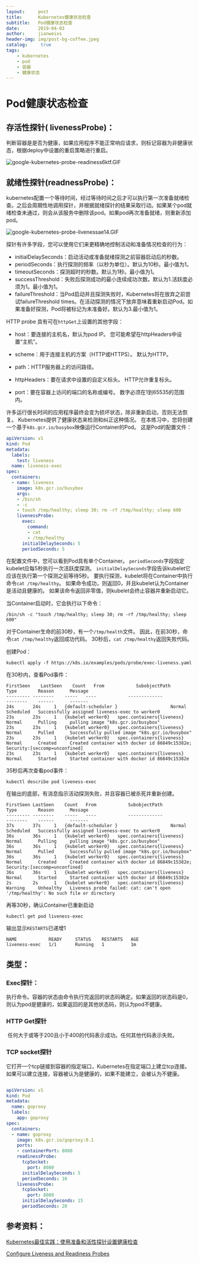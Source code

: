 ```yaml
---
layout:     post
title:      Kubernetes健康状态检查
subtitle:   Pod健康状态检查
date:       2019-04-03
author:     jianweixs
header-img: img/post-bg-coffee.jpeg
catalog: 	 true
tags:
    - kubernetes
    - pod
    - 容器
    - 健康状态
---
```



# Pod健康状态检查


## 存活性探针( livenessProbe)：

判断容器是是否为健康，如果应用程序不能正常响应请求，则标记容器为非健康状态，根据deploy中设置的重启策略进行重启。

![google-kubernetes-probe-readiness6ktf.GIF](https://i.loli.net/2019/04/03/5ca4a713bc1da.gif)


## 就绪性探针(readnessProbe)：

​	kubernetes配置一个等待时间，经过等待时间之后才可以执行第一次准备就绪检查。之后会周期性地调用探针，并根据就绪探针的结果采取行动。如果某个pod就绪检查未通过，则会从该服务中删除该pod。如果pod再次准备就绪，则重新添加pod。

![google-kubernetes-probe-livenessae14.GIF](https://i.loli.net/2019/04/03/5ca4a713bf0a6.gif)

探针有许多字段，您可以使用它们来更精确地控制活动和准备情况检查的行为：

- initialDelaySeconds：启动活动或准备就绪探测之前容器启动后的秒数。
- periodSeconds：执行探测的频率（以秒为单位）。默认为10秒。最小值为1。
- timeoutSeconds：探测超时的秒数。默认为1秒。最小值为1。
- successThreshold：失败后探测成功的最小连续成功次数。默认为1.活跃度必须为1。最小值为1。
- failureThreshold：当Pod启动并且探测失败时，Kubernetes将在放弃之前尝试failureThreshold times。在活动探测的情况下放弃意味着重新启动Pod。如果准备好探测，Pod将被标记为未准备好。默认为3.最小值为1。

HTTP probe 具有可在`httpGet`上设置的其他字段：

- host：要连接的主机名，默认为pod IP。 您可能希望在httpHeaders中设置“主机”。

- scheme：用于连接主机的方案（HTTP或HTTPS）。 默认为HTTP。

- path：HTTP服务器上的访问路径。

- httpHeaders：要在请求中设置的自定义标头。 HTTP允许重复标头。

- port：要在容器上访问的端口的名称或编号。 数字必须在1到65535的范围内。

许多运行很长时间的应用程序最终会变为损坏状态，除非重新启动，否则无法恢复。 Kubernetes提供了健康状态来检测和纠正这种情况。 在本练习中，您将创建一个基于`k8s.gcr.io/busybox`映像运行Container的Pod。 这是Pod的配置文件：

```yaml
apiVersion: v1
kind: Pod
metadata:
  labels:
    test: liveness
  name: liveness-exec
spec:
  containers:
  - name: liveness
    image: k8s.gcr.io/busybox
    args:
    - /bin/sh
    - -c
    - touch /tmp/healthy; sleep 30; rm -rf /tmp/healthy; sleep 600
    livenessProbe:
      exec:
        command:
        - cat
        - /tmp/healthy
      initialDelaySeconds: 5
      periodSeconds: 5
```

在配置文件中，您可以看到Pod具有单个Container。 `periodSeconds`字段指定kubelet应每5秒执行一次活跃度探测。 `initialDelaySeconds`字段告诉kubelet它应该在执行第一个探测之前等待5秒。 要执行探测，kubelet将在Container中执行命令`cat /tmp/healthy`。 如果命令成功，则返回0，并且kubelet认为Container是活动且健康的。 如果该命令返回非零值，则kubelet会终止容器并重新启动它。

当Container启动时，它会执行以下命令：

```shell
/bin/sh -c "touch /tmp/healthy; sleep 30; rm -rf /tmp/healthy; sleep 600"
```

对于Container生命的前30秒，有一个`/tmp/health`文件。 因此，在前30秒，命令`cat /tmp/healthy`返回成功代码。 30秒后，`cat /tmp/healthy`返回失败代码。

创建Pod：

```shell
kubectl apply -f https://k8s.io/examples/pods/probe/exec-liveness.yaml
```

在30秒内，查看Pod事件：

```shell
FirstSeen    LastSeen    Count   From            SubobjectPath           Type        Reason      Message
--------- --------    -----   ----            -------------           --------    ------      -------
24s       24s     1   {default-scheduler }                    Normal      Scheduled   Successfully assigned liveness-exec to worker0
23s       23s     1   {kubelet worker0}   spec.containers{liveness}   Normal      Pulling     pulling image "k8s.gcr.io/busybox"
23s       23s     1   {kubelet worker0}   spec.containers{liveness}   Normal      Pulled      Successfully pulled image "k8s.gcr.io/busybox"
23s       23s     1   {kubelet worker0}   spec.containers{liveness}   Normal      Created     Created container with docker id 86849c15382e; Security:[seccomp=unconfined]
23s       23s     1   {kubelet worker0}   spec.containers{liveness}   Normal      Started     Started container with docker id 86849c15382e
```

35秒后再次查看pod事件：

```shell
kubectl describe pod liveness-exec
```

在输出的底部，有消息指示活动探测失败，并且容器已被杀死并重新创建。

```shell
FirstSeen LastSeen    Count   From            SubobjectPath           Type        Reason      Message
--------- --------    -----   ----            -------------           --------    ------      -------
37s       37s     1   {default-scheduler }                    Normal      Scheduled   Successfully assigned liveness-exec to worker0
36s       36s     1   {kubelet worker0}   spec.containers{liveness}   Normal      Pulling     pulling image "k8s.gcr.io/busybox"
36s       36s     1   {kubelet worker0}   spec.containers{liveness}   Normal      Pulled      Successfully pulled image "k8s.gcr.io/busybox"
36s       36s     1   {kubelet worker0}   spec.containers{liveness}   Normal      Created     Created container with docker id 86849c15382e; Security:[seccomp=unconfined]
36s       36s     1   {kubelet worker0}   spec.containers{liveness}   Normal      Started     Started container with docker id 86849c15382e
2s        2s      1   {kubelet worker0}   spec.containers{liveness}   Warning     Unhealthy   Liveness probe failed: cat: can't open '/tmp/healthy': No such file or directory
```

再等30秒，确认Container已重新启动

```shell
kubectl get pod liveness-exec
```

输出显示`RESTARTS`已递增1

```shell
NAME            READY     STATUS    RESTARTS   AGE
liveness-exec   1/1       Running   1          1m
```

## 类型：

### Exec探针：

​	执行命令。容器的状态由命令执行完返回的状态码确定。如果返回的状态码是0，则认为pod是健康的，如果返回的是其他状态码，则认为pod不健康。

### HTTP Get探针

​	任何大于或等于200且小于400的代码表示成功。任何其他代码表示失败。

### TCP socket探针

​	它打开一个tcp链接到容器的指定端口，Kubernetes在指定端口上建立tcp连接。如果可以建立连接，容器被认为是健康的，如果不能建立，会被认为不健康。

```yaml

apiVersion: v1
kind: Pod
metadata:
  name: goproxy
  labels:
    app: goproxy
spec:
  containers:
  - name: goproxy
    image: k8s.gcr.io/goproxy:0.1
    ports:
    - containerPort: 8080
    readinessProbe:
      tcpSocket:
        port: 8080
      initialDelaySeconds: 5
      periodSeconds: 10
    livenessProbe:
      tcpSocket:
        port: 8080
      initialDelaySeconds: 15
      periodSeconds: 20
```


## 参考资料：

[Kubernetes最佳实践：使用准备和活性探针设置健康检查](https://cloud.google.com/blog/products/gcp/kubernetes-best-practices-setting-up-health-checks-with-readiness-and-liveness-probes)

[Configure Liveness and Readiness Probes](<https://kubernetes.io/docs/tasks/configure-pod-container/configure-liveness-readiness-probes/#define-a-tcp-liveness-probe>)

